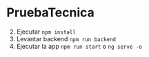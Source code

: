 # PruebaTecnica

2. Ejecutar ```npm install```
3. Levantar backend ```npm run backend```
4. Ejecutar la app ```npm run start``` o ```ng serve -o```